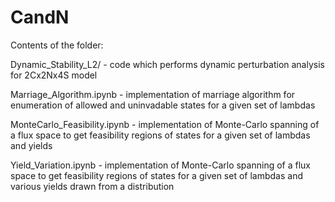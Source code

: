 # CandN

Contents of the folder:

  Dynamic_Stability_L2/ - code which performs dynamic perturbation analysis for 2Cx2Nx4S model

  Marriage_Algorithm.ipynb - implementation of marriage algorithm for enumeration of allowed and uninvadable states for a given set of lambdas

  MonteCarlo_Feasibility.ipynb - implementation of Monte-Carlo spanning of a flux space to get feasibility regions of states for a given set of lambdas and yields

  Yield_Variation.ipynb - implementation of Monte-Carlo spanning of a flux space to get feasibility regions of states for a given set of lambdas and various yields drawn from a distribution
